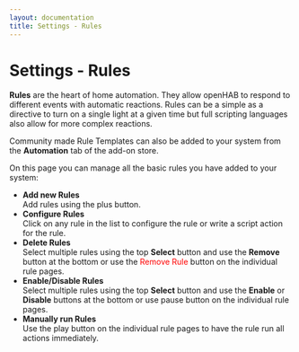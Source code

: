 ```yaml
---
layout: documentation
title: Settings - Rules
---
```


# Settings - Rules

<!-- START MAINUI SIDEBAR DOC - DO NOT REMOVE -->
**Rules** are the heart of home automation.
They allow openHAB to respond to different events with automatic reactions.
Rules can be a simple as a directive to turn on a single light at a given time but full scripting languages also allow for more complex reactions.

Community made Rule Templates can also be added to your system from the **Automation** tab of the add-on store.

On this page you can manage all the basic rules you have added to your system:

- **Add new Rules**<br>
  Add rules using the <!--F7:blue plus_circle_fill --> plus button.
- **Configure Rules**<br>
  Click on any rule in the list to configure the rule or write a script action for the rule.
- **Delete Rules**<br>
  Select multiple rules using the top **Select** button and use the **Remove** button at the bottom or use the <span style="color: red">Remove Rule</span> button on the individual rule pages.
- **Enable/Disable Rules**<br>
  Select multiple rules using the top **Select** button and use the **Enable** or **Disable** buttons at the bottom or use <!--F7 pause_circle --> pause button on the individual rule pages.
- **Manually run Rules**<br>
  Use the <!--F7:blue play --> play button on the individual rule pages to have the rule run all actions immediately.
<!-- END MAINUI SIDEBAR DOC - DO NOT REMOVE -->
